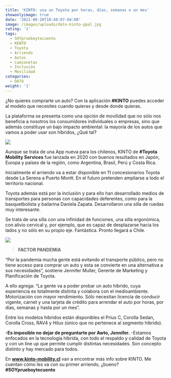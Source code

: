 ```yaml
---
title: 'KINTO: usa un Toyota por horas, días, semanas o un mes'
showonlyimage: true
date: '2021-08-28T18:48:07-04:00'
image: /images/uploads/dato-kinto-ppal.jpg
rating: '1'
tags:
  - SOYprueboytecuento
  - KENTO
  - Toyota
  - Arriendo
  - Autos
  - Camionetas
  - Inclusión
  - Movilidad
categories:
  - DATO
weight: '1'
---
```

¿No quieres comprarte un auto? Con la aplicación **\#KINTO** puedes acceder al modelo que necesites cuando quieras y desde donde quieras.

<!--more-->

La plataforma se presenta como una opción de movilidad que no sólo nos beneficia a nosotros los consumidores individuales o empresas, sino que además constituye un bajo impacto ambiental: la mayoría de los autos que vamos a poder usar son híbridos, ¿Qué tal?

![](/images/uploads/dato-kinto-ppal.jpg)

Aunque se trata de una App nueva para los chilenos, KINTO de **\#Toyota** **Mobility Services** fue lanzada en 2020 con buenos resultados en Japón, Europa y países de la región, como Argentina, Brasil, Perú y Costa Rica.

Inicialmente el arriendo va a estar disponible en 11 concesionarios Toyota desde La Serena a Puerto Montt. En el futuro pretenden ampliarse a todo el territorio nacional.

Toyota además está por la inclusión y para ello han desarrollado medios de transportes para personas con capacidades deferentes, como para la basquetbolista y bailarina Daniela Zapata. Desarrollaron una silla de ruedas muy interesante. 

Se trata de una silla con una infinidad de funciones, una silla ergonómica, con alivio cervical y, por ejemplo, que es capaz de desplazarse hacia los lados y no sólo en su propio eje. Fantástica. Pronto llegará a Chile.

![](/images/uploads/dato-kinto-2.jpg)

> **FACTOR PANDEMIA**

“Por la pandemia mucha gente está evitando el transporte público, pero no tiene acceso para comprar un auto y esta se convierte en una alternativa a sus necesidades”, sostiene Jennifer Muller, Gerente de Marketing y Planificación de Toyota. 

A ello agrega: “La gente va a poder probar un auto hibrido, cuya experiencia es totalmente distinta y colabora con el medioambiente. Motorización con mayor rendimiento. Sólo necesitan licencia de conducir vigente, carnet y una tarjeta de crédito para arrendar el auto por horas, por días, semanas y hasta por un mes”. 

Entre los modelos híbridos están disponibles el Prius C, Corolla Sedan, Corolla Cross, RAV4 y Hilux (único que no pertenece al segmento híbrido).

**\-Es imposible no dejar de preguntarte por Awto, Jennifer.**
-Estamos enfocados en la tecnología híbrida, con todo el respaldo y calidad de Toyota y con un line up que permite cumplir distintas necesidades. Son concepto distinto y hay mercado para todos.

En **www.kinto-mobility.cl** van a encontrar más info sobre KINTO. Me cuentan cómo les va con su primer arriendo, ¿bueno? **\#SOYprueboytecuento**
